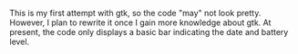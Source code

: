 This is my first attempt with gtk, so the code "may" not look pretty. However, I plan to rewrite it once I gain more knowledge about gtk. At present, the code only displays a basic bar indicating the date and battery level.